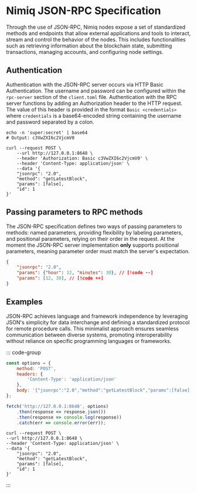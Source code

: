 # Nimiq JSON-RPC Specification

Through the use of JSON-RPC, Nimiq nodes expose a set of standardized methods and endpoints that allow external applications and tools to interact, stream and control the behavior of the nodes. This includes functionalities such as retrieving information about the blockchain state, submitting transactions, managing accounts, and configuring node settings.

## Authentication

Authentication with the JSON-RPC server occurs via HTTP Basic Authentication. The username and password can be configured within the `rpc-server` section of the `client.toml` file. Authentication with the RPC server functions by adding an Authorization header to the HTTP request. The value of this header is provided in the format `Basic <credentials>` where `credentials` is a base64-encoded string containing the username and password separated by a colon.

```Shell
echo -n 'super:secret' | base64
# Output: c3VwZXI6c2VjcmV0

curl --request POST \
    --url http://127.0.0.1:8648 \
    --header 'Authorization: Basic c3VwZXI6c2VjcmV0' \
    --header 'Content-Type: application/json' \
    --data '{
    "jsonrpc": "2.0",
    "method": "getLatestBlock",
    "params": [false],
    "id": 1
}'
```

## Passing parameters to RPC methods

The JSON-RPC specification defines two ways of passing parameters to methods: named parameters, providing flexibility by labeling parameters, and positional parameters, relying on their order in the request. At the moment the JSON-RPC server implementation **only** supports positional parameters, meaning parameter order must match the server's expectation.

```JSON
{
    "jsonrpc": "2.0",
    "params": {"hour": 12, "minutes": 30}, // [!code --]
    "params": [12, 30], // [!code ++]
}
```

## Examples

JSON-RPC achieves language and framework independence by leveraging JSON's simplicity for data interchange and defining a standardized protocol for remote procedure calls. This minimalist approach ensures seamless communication between diverse systems, promoting interoperability without reliance on specific programming languages or frameworks.

::: code-group

```JavaScript
const options = {
    method: 'POST',
    headers: {
        'Content-Type': 'application/json'
    },
    body: '{"jsonrpc":"2.0","method":"getLatestBlock","params":[false],"id":1}'
};

fetch('http://127.0.0.1:8648', options)
    .then(response => response.json())
    .then(response => console.log(response))
    .catch(err => console.error(err));
```

```Shell
curl --request POST \
--url http://127.0.0.1:8648 \
--header 'Content-Type: application/json' \
--data '{
    "jsonrpc": "2.0",
    "method": "getLatestBlock",
    "params": [false],
    "id": 1
}'
```

:::

<!--@include: ./methods.md-->
<!--@include: ./schemas.md-->
